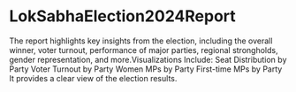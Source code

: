 # LokSabhaElection2024Report
The report highlights key insights from the election, including the overall winner, voter turnout, performance of major parties, regional strongholds, gender representation, and more.Visualizations Include: Seat Distribution by Party Voter Turnout by Party Women MPs by Party First-time MPs by Party It provides a clear view of the election results.
